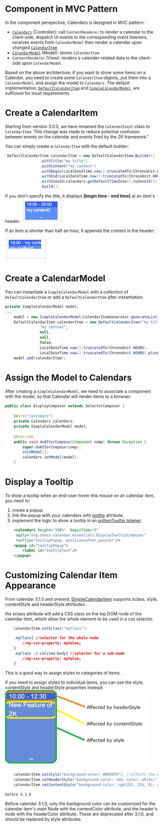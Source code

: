 # Component in MVC Pattern

In the component perspective, Calendars is designed in MVC pattern:

- [`Calendars`](https://www.zkoss.org/javadoc/latest/zkcal/org/zkoss/calendar/Calendars.html)
  (Controller): call `ContentRenderer` to render a calendar to the
  client-side, dispatch UI events to the corresponding event listeners,
  receives events from `CalendarModel` then render a calendar upon
  changed
  [`CalendarItem`](https://www.zkoss.org/javadoc/latest/zkcal/org/zkoss/calendar/api/CalendarItem.html)
- [`CalendarModel`](http://www.zkoss.org/javadoc/latest/zkcal/org/zkoss/calendar/impl/SimpleCalendarModel.html)
  (Model): stores `CalendarItem`
- `ContentRenderer` (View): renders a calender-related data to the
  client-side upon `CalendarModel`

Based on the above architecture, if you want to show some items on a
Calendar, you need to create some `CalendarItem` objects, put them into
a `CalendarModel`, and assign the model to `Calendars`. The default
implementation,
[`DefaultCalendarItem`](https://www.zkoss.org/javadoc/latest/zkcal/org/zkoss/calendar/impl/DefaultCalendarItem.html)
and
[`SimpleCalendarModel`](https://www.zkoss.org/javadoc/latest/zkcal/org/zkoss/calendar/impl/SimpleCalendarModel.html),
are sufficient for most requirements.

# Create a CalendarItem

Starting from version 3.0.0, we have renamed the `CalendarEvent` class
to `CalendarItem`. This change was made to reduce potential confusion
between events on the calendar and events fired by the ZK framework."

You can simply create a `CalendarItem` with the default builder:

```java
 DefaultCalendarItem calendarItem = new DefaultCalendarItem.Builder()
                .withTitle("my title")
                .withContent("my content")
                .withBegin(LocalDateTime.now().truncatedTo(ChronoUnit.HOURS))
                .withEnd(LocalDateTime.now().truncatedTo(ChronoUnit.HOURS).plusHours(2))
                .withZoneId(calendars.getDefaultTimeZone().toZoneId())
                .build();
```

If you don't specify the title, it displays **\[begin time - end
time\]** at an item's header: ![](/zk_calendar_essentials/images/Calendar-item.png)

If an item is shorter than half an hour, it appends the content in the
header:

![](/zk_calendar_essentials/images/Calendar-item-halfhour.png)

# Create a CalendarModel

You can instantiate a `SimpleCalendarModel` with a collection of
`DefaultCalendarItem` or add a `DefaultCalendarItem` after
instantiation.

```java
private SimpleCalendarModel model;
...
    model = new SimpleCalendarModel(CalendarItemGenerator.generateList());
    DefaultCalendarItem calendarItem = new DefaultCalendarItem("my title",
                "my content",
                null,
                null,
                false,
                LocalDateTime.now().truncatedTo(ChronoUnit.HOURS),
                LocalDateTime.now().truncatedTo(ChronoUnit.HOURS).plusHours(2)
    model.add(calendarItem);
```

# Assign the Model to Calendars

After creating a `SimpleCalendarModel`, we need to associate a component
with the model, so that Calendar will render items to a browser.

```java
public class DisplayComposer extends SelectorComposer {

    @Wire("calendars")
    private Calendars calendars;
    private SimpleCalendarModel model;

    @Override
    public void doAfterCompose(Component comp) throws Exception {
        super.doAfterCompose(comp);
        initModel();
        calendars.setModel(model);
    }
```

# Display a Tooltip

To show a tooltip when an end-user hover this mouse on an calendar item,
you need to:

1.  create a popup
2.  link the popup with your calendars with [ tooltip]({{site.baseurl}}/zk_dev_ref/ui_patterns/tooltips,_context_menus_and_popups#Tooltips)
    attribute.
3.  implement the logic to show a tooltip in an [ onItemTooltip listener]({{site.baseurl}}/zk_calendar_essentials/implementing_event_listeners#CalendarsEvent.ON_ITEM_TOOLTIP).

```xml
    <calendars height="100%"  beginTime="8"
     apply="org.zkoss.calendar.essentials.DisplayTooltipComposer"
     tooltip="tooltipPopup, position=after_pointer"/>
    <popup id="tooltipPopup">
        <label id="tooltipText"/>
    </popup>
```

# Customizing Calendar Item Appearance

From calendar 3.1.0 and onward,
[SimpleCalendarItem](https://www.zkoss.org/javadoc/latest/zkcal/org/zkoss/calendar/impl/SimpleCalendarItem.html)
supports sclass, style, contentStyle and headerStyle attributes.

the sclass attribute will add a CSS class on the top DOM node of the
calendar item, which allow the whole element to be used in a css
selector.

```java
    calendarItem.setSclass("myClass");
```

```css
    .myClass{ //selector for the whole node
        //my-css-property: myValue;
    }
    .myClass .z-calitem-body{ //selector for a sub-node
        //my-css-property: myValue;
    }
```

This is a good way to assign styles to categories of items.

If you need to assign styles to individual items, you can use the style,
contentStyle and headerStyle properties instead: ![Areas targeted by each style attributes](images/Calendar-style-targets.png "Areas targeted by each style attributes")

```java
    calendarItem.setStyle("background-color: #0093f9"); //affects the whole item
    calendarItem.setHeaderStyle("background-color: red; color: white;"); //affects the header node, may override setStyle for this node
    calendarItem.setContentStyle("background-color: rgb(255, 255, 0); color: white;"); //affects the content node, may override setStyle for this node
```

`before 3.1.0`

Before calendar 3.1.0, only the background color can be customized for
the calendar item's main Node with the contentColor attribute, and the
header's node with the headerColor attribute. These are deprecated after
3.1.0, and should be replaced by style attributes.
